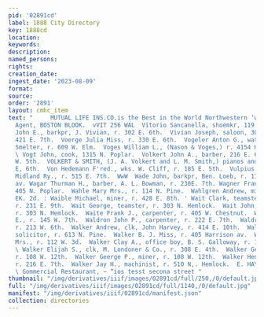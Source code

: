 ```yaml
---
pid: '02891cd'
label: 1888 City Directory
key: 1888cd
location: 
keywords: 
description: 
named_persons: 
rights: 
creation_date: 
ingest_date: '2023-08-09'
format: 
source: 
order: '2891'
layout: cmhc_item
text: "     MUTUAL LIFE INS.CO.is the Best in the World Northwestern ‘wep srezt, Geni
  Agent, BOSTON BLOOK.  vVIT 256 WAL  Vitorio Sancanella, shoemkr, 119 W. 2d.  Vivian
  John E., barkpr, J. Vivian, r. 302 E. 6th.  Vivian Joseph, saloon, 302 E. 6th, r.
  421 E. 7th.  Voerge Julia Miss, r. 330 E. 6th.  Vogeler Anton G., watchman, La Plata
  Smelter, r. 609 W. Elm.  Voges William L., (Nason & Voges,) r. 4154 Harrison av.
  \ Vogt John, cook, 1315 N. Poplar.  Volkert John A., barber, 216 E. 6th, r. 321
  W. 5th.  VOLKERT & SMITH, (J. A. Volkert and L. M. Smith,) pianos and organs, 216
  E, 6th.  Von Hedemann F'red., wks. W. Cliff, r. 185 E. 5th.  Vulpius Herman, machinist,
  Midland Ry., r. 515 E. 7th.  WwW  Wade John, barkpr, Ben. Loeb, r. 114 Harrison
  av. Wagar Thurman H., barber, A. L. Bowman, r. 230E. 7th. Wagner Francis Mrs., r.
  405 N. Poplar.  Wahle Mary Mrs., r. 114 N. Pine.  Wahlgren Andrew, miner, r. 396
  EK. 2d. : Waible Michael, miner, r. 428 E. 8th. ' Wait Clark, teamster, Howie Bros.,
  r. 231 E. 9th.  Wait George, teamster, r. 303 N. Hemlock.  Wait John, teamster,
  r. 303 N. Hemlock.  Waite Frank J., carpenter, r. 405 W. Chestnut.  Waldraven Marvin
  E., r. 145 W. 7th.  Waldron John P., carpenter, r. 222 E. 7th.  Waldron J. P. Mrs.,
  r. 213 W. 6th.  Walker Andrew, clk, John Harvey, r. 414 E. 10th.  Walker A. W..,
  solicitor, r. 613 N. Pine.  Walker B. J. Miss, r. 405 Harrison av.  Walker Catherine
  Mrs., r. 112 W. 3d.  Walker Clay A., office boy, B. S. Galloway, r. 127 W. 9th.
  \ Walker Elijah S., clk, M. Londoner & Co., r. 308 E. 4th.  Walker George C., miner,
  r. 108 W. 12th.  Walker Geerge P., miner, r. 108 W. 12th.  Walker Henry, miner,
  r. 216 E. 7th.  Walker Jay H., machinist, r. 510 N,. Hemlock.  E. HAYHURST, Proprietor,
  \ Gommercial Restaurant, ~ “ios tesst secona street "
thumbnail: "/img/derivatives/iiif/images/02891cd/full/250,/0/default.jpg"
full: "/img/derivatives/iiif/images/02891cd/full/1140,/0/default.jpg"
manifest: "/img/derivatives/iiif/02891cd/manifest.json"
collection: directories
---
```

